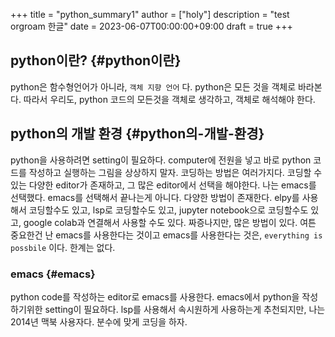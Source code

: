 +++
title = "python_summary1"
author = ["holy"]
description = "test orgroam 한글"
date = 2023-06-07T00:00:00+09:00
draft = true
+++

## python이란? {#python이란}

python은 함수형언어가 아니라, `객체 지향 언어` 다. python은 모든 것을
객체로 바라본다. 따라서 우리도, python 코드의 모든것을 객체로
생각하고, 객체로 해석해야 한다.


## python의 개발 환경 {#python의-개발-환경}

python을 사용하려면 setting이 필요하다. computer에 전원을 넣고 바로
python 코드를 작성하고 실행하는 그림을 상상하지 말자. 코딩하는 방법은
여러가지다. 코딩할 수 있는 다양한 editor가 존재하고, 그 많은
editor에서 선택을 해야한다. 나는 emacs를 선택했다. emacs를 선택해서
끝나는게 아니다. 다양한 방법이 존재한다. elpy를 사용해서 코딩할수도
있고, lsp로 코딩할수도 있고, jupyter notebook으로 코딩할수도 있고,
google colab과 연결해서 사용할 수도 있다. 짜증나지만, 많은 방법이
있다. 여튼 중요한건 난 emacs를 사용한다는 것이고 emacs를
사용한다는 것은, `everything is possbile` 이다. 한계는 없다.


### emacs {#emacs}

python code를 작성하는 editor로 emacs를 사용한다. emacs에서 python을
작성하기위한 setting이 필요하다. lsp를 사용해서 속시원하게 사용하는게
추천되지만, 나는 2014년 맥북 사용자다. 분수에 맞게 코딩을 하자.
